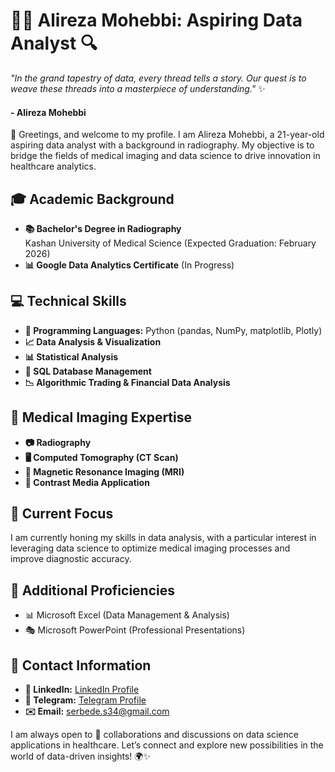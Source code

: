 # 🧙‍♂️ Alireza Mohebbi: Aspiring Data Analyst 🔍

*"In the grand tapestry of data, every thread tells a story. Our quest is to weave these threads into a masterpiece of understanding."* ✨  
#### - Alireza Mohebbi


👋 Greetings, and welcome to my profile. I am Alireza Mohebbi, a 21-year-old aspiring data analyst with a background in radiography. My objective is to bridge the fields of medical imaging and data science to drive innovation in healthcare analytics.

## 🎓 Academic Background
- **📚 Bachelor's Degree in Radiography**  
  Kashan University of Medical Science (Expected Graduation: February 2026)
- **📊 Google Data Analytics Certificate** (In Progress)

## 💻 Technical Skills
- **🐍 Programming Languages:** Python (pandas, NumPy, matplotlib, Plotly)
- **📈 Data Analysis & Visualization**
- **📊 Statistical Analysis**
- **💾 SQL Database Management**
- **📉 Algorithmic Trading & Financial Data Analysis**

## 🏥 Medical Imaging Expertise
- **📷 Radiography**
- **🖥️ Computed Tomography (CT Scan)**
- **🧲 Magnetic Resonance Imaging (MRI)**
- **💉 Contrast Media Application**

## 🚀 Current Focus
I am currently honing my skills in data analysis, with a particular interest in leveraging data science to optimize medical imaging processes and improve diagnostic accuracy.

## 📜 Additional Proficiencies
- 📊 Microsoft Excel (Data Management & Analysis)
- 🎭 Microsoft PowerPoint (Professional Presentations)

## 📡 Contact Information
- **🔗 LinkedIn:** [LinkedIn Profile](www.linkedin.com/in/alrza)
- **💬 Telegram:** [Telegram Profile](https://t.me/AlrzA_2003)
- **✉️ Email:** [serbede.s34@gmail.com](mailto:serbede.s34@gmail.com)

I am always open to 🤝 collaborations and discussions on data science applications in healthcare. Let’s connect and explore new possibilities in the world of data-driven insights! 🌍✨

